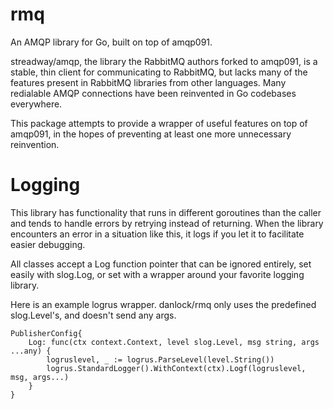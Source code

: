# rmq
An AMQP library for Go, built on top of amqp091.

streadway/amqp, the library the RabbitMQ authors forked to amqp091, is a stable, thin client for communicating to RabbitMQ, but lacks many of the features present in RabbitMQ libraries from other languages. Many redialable AMQP connections have been reinvented in Go codebases everywhere.

This package attempts to provide a wrapper of useful features on top of amqp091, in the hopes of preventing at least one more unnecessary reinvention.

# Logging

This library has functionality that runs in different goroutines than the caller and tends to handle errors by retrying instead of returning. When the library encounters an error in a situation like this, it logs if you let it to facilitate easier debugging.

All classes accept a Log function pointer that can be ignored entirely, set easily with slog.Log, or set with a wrapper around your favorite logging library.

Here is an example logrus wrapper. danlock/rmq only uses the predefined slog.Level's, and doesn't send any args.

    PublisherConfig{
        Log: func(ctx context.Context, level slog.Level, msg string, args ...any) {
            logruslevel, _ := logrus.ParseLevel(level.String())
            logrus.StandardLogger().WithContext(ctx).Logf(logruslevel, msg, args...)
        }
    }
